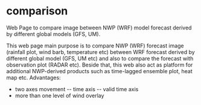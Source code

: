 # comparison
Web Page to compare image between NWP (WRF) model forecast derived by different global models (GFS, UM).

This web page main purpose is to compare NWP (WRF) forecast image (rainfall plot, wind barb, temperature etc) between WRF forecast derived by different global model (GFS, UM etc) and also to compare the forecast with observation plot (RADAR etc). Beside that, this web also act as platform for additional NWP-derived products such as time-lagged ensemble plot, heat map etc. Advantages:
- two axes movement 
-- time axis 
-- valid time axis
- more than one level of wind overlay

